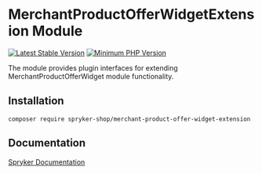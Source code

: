 # MerchantProductOfferWidgetExtension Module
[![Latest Stable Version](https://poser.pugx.org/spryker-shop/merchant-product-offer-widget-extension/v/stable.svg)](https://packagist.org/packages/spryker-shop/merchant-product-offer-widget-extension)
[![Minimum PHP Version](https://img.shields.io/badge/php-%3E%3D%208.0-8892BF.svg)](https://php.net/)

The module provides plugin interfaces for extending MerchantProductOfferWidget module functionality.

## Installation

```
composer require spryker-shop/merchant-product-offer-widget-extension
```

## Documentation

[Spryker Documentation](https://docs.spryker.com)
